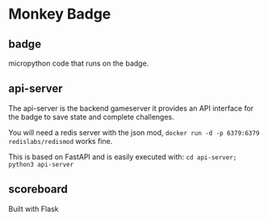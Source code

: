 # Monkey Badge

## badge
micropython code that runs on the badge.

## api-server
The api-server is the backend gameserver it provides an API interface for the badge to save state and complete challenges.

You will need a redis server with the json mod, `docker run -d -p 6379:6379 redislabs/redismod` works fine.

This is based on FastAPI and is easily executed with: `cd api-server; python3 api-server`

## scoreboard

Built with Flask
